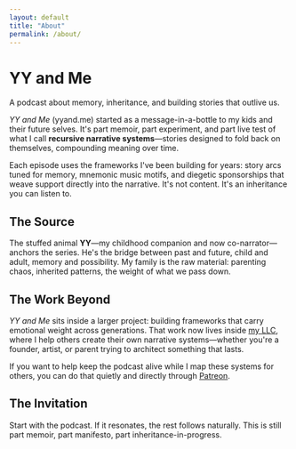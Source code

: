```yaml
---
layout: default
title: "About"
permalink: /about/
---
```


<div class="hero">
  <h1>YY and Me</h1>
  <p>A podcast about memory, inheritance, and building stories that outlive us.</p>
</div>

<section>
  <p>
    <em>YY and Me</em> (yyand.me) started as a message-in-a-bottle to my kids and their future selves. It's part memoir, part experiment, and part live test of what I call 
    <strong>recursive narrative systems</strong>—stories designed to fold back on themselves, compounding meaning over time.
  </p>

  <p>
    Each episode uses the frameworks I've been building for years: story arcs tuned for memory, mnemonic music motifs, and diegetic sponsorships that weave support directly into the narrative. 
    It's not content. It's an inheritance you can listen to.
  </p>
</section>

<section>
  <h2>The Source</h2>
  <p>
    The stuffed animal <strong>YY</strong>—my childhood companion and now co-narrator—anchors the series. He's the bridge between past and future, child and adult, memory and possibility.
    My family is the raw material: parenting chaos, inherited patterns, the weight of what we pass down. 
  </p>
</section>

<section>
  <h2>The Work Beyond</h2>
  <p>
    <em>YY and Me</em> sits inside a larger project: building frameworks that carry emotional weight across generations. That work now lives inside <a href="https://benchantech.com" target="_blank">my LLC</a>, where I help others create their own narrative systems—whether you're a founder, artist, or parent trying to architect something that lasts.
  </p>

  <p>
    If you want to help keep the podcast alive while I map these systems for others, you can do that quietly and directly through <a href="https://patreon.com/yyandme" target="_blank">Patreon</a>.
  </p>
</section>

<section>
  <h2>The Invitation</h2>
  <p>
    Start with the podcast. If it resonates, the rest follows naturally. 
    This is still part memoir, part manifesto, part inheritance-in-progress.
  </p>
</section>